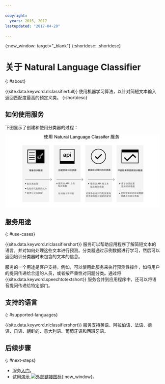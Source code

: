 ```yaml
---

copyright:
  years: 2015, 2017
lastupdated: "2017-04-20"

---
```


{:new_window: target="_blank"}
{:shortdesc: .shortdesc}

# 关于 Natural Language Classifier
{: #about}

{{site.data.keyword.nlclassifierfull}} 使用机器学习算法，以针对简短文本输入返回匹配度最高的预定义类。
{:shortdesc}

## 如何使用服务

下图显示了创建和使用分类器的过程：

![分类过程](images/classifier_process.png)

## 服务用途
{: #use-cases}

{{site.data.keyword.nlclassifiershort}} 服务可以帮助应用程序了解简短文本的语言，并对如何处理这些文本进行预测。分类器通过示例数据进行学习，然后可以返回培训分类器时未包含的文本的信息。

服务的一个用途是客户支持。例如，可以使用此服务来执行预测性操作，如将用户的提问传递给合适的人员，或者按严重性对问题分类。通过将 {{site.data.keyword.speechtotextshort}} 服务合并到应用程序中，还可以将语音提问传递给特定部门。

## 支持的语言
{: #supported-languages}

{{site.data.keyword.nlclassifiershort}} 服务支持英语、阿拉伯语、法语、德语、日语、朝鲜的、意大利语、葡萄牙语和西班牙语。

## 后续步骤
{: #next-steps}

- 服务[入门](/docs/natural-language-classifier/overview.html)。
- 试用[演示 ![外部链接图标](../../icons/launch-glyph.svg "外部链接图标")](http://natural-language-classifier-demo.mybluemix.net){:new_window}。
